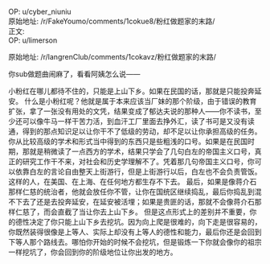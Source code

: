 
OP: u/cyber_niuniu  
原始地址: /r/FakeYoumo/comments/1cokue8/粉红做题家的末路/  
正文:  
OP: u/limerson  

 原始地址: /r/langrenClub/comments/1cokavz/粉红做题家的末路/  

你sub做题曲闹麻了，看看阿姨怎么说——

小粉红在哪儿都待不住的，只能是上山下乡。如果在民国的话，那就是只能投奔延安。
什么是小粉红呢？他就是属于本来应该当厂妹的那个阶级，由于错误的教育扩张，拿了一张没有用处的文凭，结果变成了郁达夫说的那种人——你不读书，至少还可以像牛马一样干苦力活，到血汗工厂里面去挣外汇，读了书可是又没有读通，得到的那点知识足以让你干不了低级的劳动，却不足以让你承担高级的任务。
你从比较高级的学术和形式当中得到的东西只是些粗浅的口号。如果是在民国时期，那就是稍微读了一点西方的学术，结果只学会了几句白左的帝国主义口号，真正的研究工作干不来，对社会和历史学理解不了。凭着那几句帝国主义口号，你可以依靠白左的言论自由整天上街游行，但是上街游行以后，白左也不会负责管饭。这样的人，在美国、在上海、在任何地方都生存不下去。
最后，如果是像蒋介石那样仁慈的统治者，他就会放任你不管，让你在国统区继续捣乱，最后你捣乱到混不下去了还是去投奔延安，在延安被活埋；如果是贵匪的话，那就不会像蒋介石那样仁慈了，而会直截了当让你去上山下乡。
但是这点形式上的差别并不重要，你的德性决定了你只能上山下乡去挖坑。因为向上爬是很难的，向下走是很容易的，你既然装得很像是上等人、实际上却没有上等人的德性和能力，最后你还是会回到下等人那个路线去。哪怕你开始的时候不会挖坑，但是锻炼一下你就会像你的祖宗一样挖坑了，你会回到你的阶级地位让你出发的地方。
